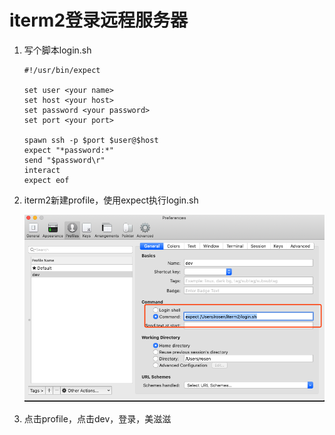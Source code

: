 # iterm2登录远程服务器

1. 写个脚本login.sh

   ```shell
   #!/usr/bin/expect
   
   set user <your name>
   set host <your host>
   set password <your password>
   set port <your port>
   
   spawn ssh -p $port $user@$host
   expect "*password:*"
   send "$password\r"
   interact
   expect eof
   ```

2. iterm2新建profile，使用expect执行login.sh

   ![新建profile](img/0028-1.png)

3. 点击profile，点击dev，登录，美滋滋

   